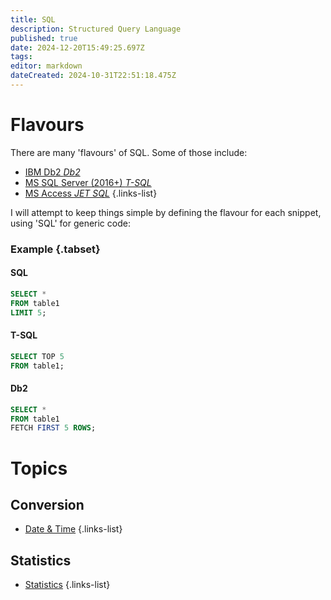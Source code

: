 ```yaml
---
title: SQL
description: Structured Query Language
published: true
date: 2024-12-20T15:49:25.697Z
tags: 
editor: markdown
dateCreated: 2024-10-31T22:51:18.475Z
---
```


# Flavours
There are many 'flavours' of SQL. Some of those include:
- [IBM Db2 *Db2*](sql/flavour/db2)
- [MS SQL Server (2016+) *T-SQL*](sql/flavour/t-sql)
- [MS Access *JET SQL*](sql/flavour/jet-sql)
{.links-list}

I will attempt to keep things simple by defining the flavour for each snippet, using 'SQL' for generic code:
### Example {.tabset}
#### SQL
```sql
SELECT *
FROM table1
LIMIT 5;
```
#### T-SQL
```sql
SELECT TOP 5
FROM table1;
```
#### Db2
```sql
SELECT *
FROM table1
FETCH FIRST 5 ROWS;
```

# Topics
## Conversion
- [Date & Time](conversion/date-time)
{.links-list}
## Statistics
- [Statistics](statistics)
{.links-list}